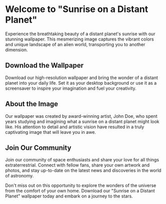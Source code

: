 <!--
Write me markdown content of website with wallpaper:

"Sunrise on a distant planet"

The header of the page should not be copy of the text but rather a real content of the website which is using this wallpaper.
-->

<!--font:Montserrat-->

# Welcome to "Sunrise on a Distant Planet"

Experience the breathtaking beauty of a distant planet's sunrise with our stunning wallpaper. This mesmerizing image captures the vibrant colors and unique landscape of an alien world, transporting you to another dimension.

## Download the Wallpaper

Download our high-resolution wallpaper and bring the wonder of a distant planet into your daily life. Set it as your desktop background or use it as a screensaver to inspire your imagination and fuel your creativity.

## About the Image

Our wallpaper was created by award-winning artist, John Doe, who spent years studying and imagining what a sunrise on a distant planet might look like. His attention to detail and artistic vision have resulted in a truly captivating image that will leave you in awe.

## Join Our Community

Join our community of space enthusiasts and share your love for all things extraterrestrial. Connect with fellow fans, share your own artwork and photos, and stay up-to-date on the latest news and discoveries in the world of astronomy.

Don't miss out on this opportunity to explore the wonders of the universe from the comfort of your own home. Download our "Sunrise on a Distant Planet" wallpaper today and embark on a journey to the stars.
